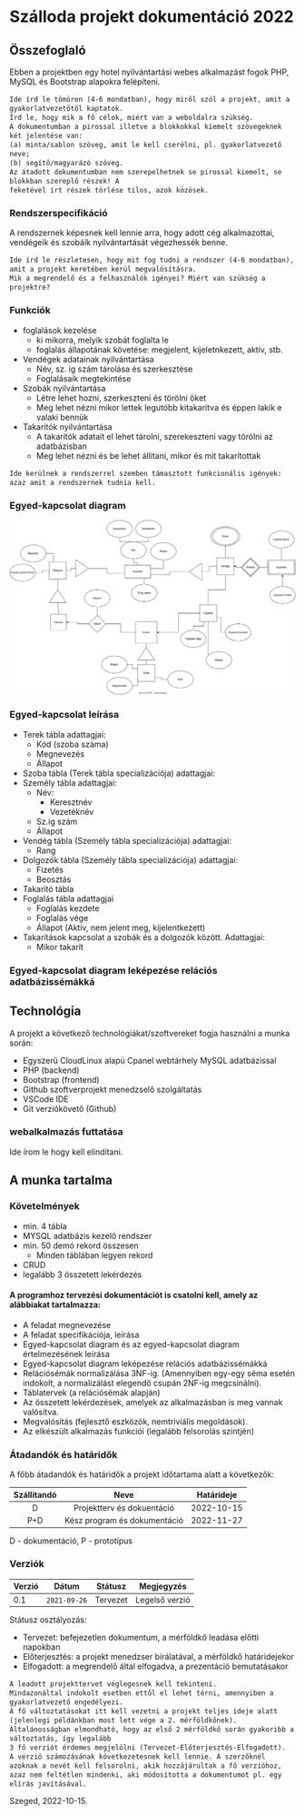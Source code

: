 # Szálloda projekt dokumentáció 2022

## Összefoglaló

Ebben a projektben egy hotel nyilvántartási webes alkalmazást fogok PHP, MySQL és Bootstrap alapokra felépíteni.

```
Ide írd le tömören (4-6 mondatban), hogy miről szól a projekt, amit a gyakorlatvezetőtől kaptatok.
Írd le, hogy mik a fő célok, miért van a weboldalra szükség.
A dokumentumban a pirossal illetve a blokkokkal kiemelt szövegeknek két jelentése van:
(a) minta/sablon szöveg, amit le kell cserélni, pl. gyakorlatvezető neve;
(b) segítő/magyarázó szöveg.
Az átadott dokumentumban nem szerepelhetnek se pirossal kiemelt, se blokkban szereplő részek! A
feketével írt részek törlése tilos, azok közösek.
```

### Rendszerspecifikáció

A rendszernek képesnek kell lennie arra, hogy adott cég alkalmazottai, vendégeik és szobáik nyilvántartását végezhessék benne.

```
Ide írd le részletesen, hogy mit fog tudni a rendszer (4-6 mondatban), amit a projekt keretében kerül megvalósításra.
Mik a megrendelő és a felhasználók igényei? Miért van szükség a projektre?
```

### Funkciók

- foglalások kezelése
  - ki mikorra, melyik szobát foglalta le
  - foglalás állapotának követése: megjelent, kijeletnkezett, aktív, stb.
- Vendégek adatainak nyilvántartása
  - Név, sz. ig szám tárolása és szerkesztése
  - Foglalásaik megtekintése
- Szobák nyilvántartása
  - Létre lehet hozni, szerkeszteni és törölni őket
  - Meg lehet nézni mikor lettek legutóbb kitakarítva és éppen lakik e valaki bennük
- Takarítók nyilvántartása
  - A takarítók adatait el lehet tárolni, szerekeszteni vagy törölni az adatbázisban
  - Meg lehet nézni és be lehet állítani, mikor és mit takarítottak

```
Ide kerülnek a rendszerrel szemben támasztott funkcionális igények: azaz amit a rendszernek tudnia kell.
```

### Egyed-kapcsolat diagram

![image](SzallodaProjektAdatbazisDiagram.drawio.svg)

### Egyed-kapcsolat leírása

- Terek tábla adattagjai:
  - Kód (szoba száma)
  - Megnevezés
  - Állapot
- Szoba tábla (Terek tábla specializációja) adattagjai:
- Személy tábla adattagjai:
  - Név:
    - Keresztnév
    - Vezetéknév
  - Sz.ig szám
  - Állapot
- Vendég tábla (Személy tábla specializációja) adattagjai:
  - Rang
- Dolgozók tábla (Személy tábla specializációja) adattagjai:
  - Fizetés
  - Beosztás
- Takarító tábla
- Foglalás tábla adattagjai
  - Foglalás kezdete
  - Foglalás vége
  - Állapot (Aktív, nem jelent meg, kijelentkezett)
- Takarítások kapcsolat a szobák és a dolgozók között. Adattagjai:
  - Mikor takarít

### Egyed-kapcsolat diagram leképezése relációs adatbázissémákká

## Technológia

A projekt a következő technológiákat/szoftvereket fogja használni a munka során:

- Egyszerű CloudLinux alapú Cpanel webtárhely MySQL adatbázissal
- PHP (backend)
- Bootstrap (frontend)
- Github szoftverprojekt menedzselő szolgáltatás
- VSCode IDE
- Git verziókövető (Github)

### webalkalmazás futtatása

Ide írom le hogy kell elindítani.

## A munka tartalma

### Követelmények

- min. 4 tábla
- MYSQL adatbázis kezelő rendszer
- min. 50 demó rekord összesen
  - Minden táblában legyen rekord
- CRUD
- legalább 3 összetett lekérdezés

#### A programhoz tervezési dokumentációt is csatolni kell, amely az alábbiakat tartalmazza:

- A feladat megnevezése
- A feladat specifikációja, leírása
- Egyed-kapcsolat diagram és az egyed-kapcsolat diagram értelmezésének leírása
- Egyed-kapcsolat diagram leképezése relációs adatbázissémákká
- Relációsémák normalizálása 3NF-ig. (Amennyiben egy-egy séma esetén indokolt, a normalizálást elegendő csupán 2NF-ig megcsinálni).
- Táblatervek (a relációsémák alapján)
- Az összetett lekérdezések, amelyek az alkalmazásban is meg vannak valósítva.
- Megvalósítás (fejlesztő eszközök, nemtriviális megoldások).
- Az elkészült alkalmazás funkciói (legalább felsorolás szintjén)

### Átadandók és határidők

A főbb átadandók és határidők a projekt időtartama alatt a következők:

| Szállítandó |             Neve             | Határideje |
| :---------: | :--------------------------: | :--------: |
|      D      |  Projektterv és dokuentáció  | 2022-10-15 |
|     P+D     | Kész program és dokumentáció | 2022-11-27 |

D - dokumentáció, P - prototípus

### Verziók

| Verzió | Dátum        | Státusz  | Megjegyzés     |
| ------ | ------------ | -------- | -------------- |
| 0.1    | `2021-09-26` | Tervezet | Legelső verzió |

Státusz osztályozás:

- Tervezet: befejezetlen dokumentum, a mérföldkő leadása előtti napokban
- Előterjesztés: a projekt menedzser bírálatával, a mérföldkő határidejekor
- Elfogadott: a megrendelő által elfogadva, a prezentáció bemutatásakor

```
A leadott projekttervet véglegesnek kell tekinteni.
Mindazonáltal indokolt esetben ettől el lehet térni, amennyiben a gyakorlatvezető engedélyezi.
A fő változtatásokat itt kell vezetni a projekt teljes ideje alatt (jelenlegi példánkban most lett vége a 2. mérföldkőnek).
Általánosságban elmondható, hogy az első 2 mérföldkő során gyakoribb a változtatás, így legalább
3 fő verziót érdemes megjelölni (Tervezet-Előterjesztés-Elfogadott).
A verzió számozásának következetesnek kell lennie. A szerzőknél azoknak a nevét kell felsorolni, akik hozzájárultak a fő verzióhoz,
azaz nem feltétlen mindenki, aki módosította a dokumentumot pl. egy elírás javításával.
```

Szeged, 2022-10-15.
